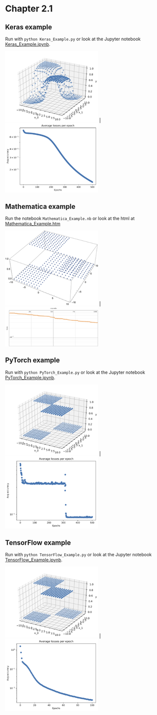 # Chapter 2.1


## Keras example
Run with `python Keras_Example.py` or look at the Jupyter notebook [Keras_Example.ipynb](./Keras_Example/Keras_Example.ipynb).

<img src="./Keras_Example/example_function.png" width="300px"/> | <img src="./Keras_Example/example_loss.png" width="300px"/>

## Mathematica example
Run the notebook `Mathematica_Example.nb` or look at the html at [Mathematica_Example.htm](Mathematica_Example/Mathematica_Example.htm)

<img src="./Mathematica_Example/example_function.png" width="300px"/> | <img src="./Mathematica_Example/example_loss.png" width="300px"/>


## PyTorch example
Run with `python PyTorch_Example.py` or look at the Jupyter notebook [PyTorch_Example.ipynb](PyTorch_Example/PyTorch_Example.ipynb).

<img src="./PyTorch_Example/example_function.png" width="300px"/> | <img src="./PyTorch_Example/example_loss.png" width="300px"/>


## TensorFlow example
Run with `python TensorFlow_Example.py` or look at the Jupyter notebook [TensorFlow_Example.ipynb](TensorFlow_Example/TensorFlow_Example.ipynb).

<img src="./TensorFlow_Example/example_function.png" width="300px"/> | <img src="./TensorFlow_Example/example_loss.png" width="300px"/>
